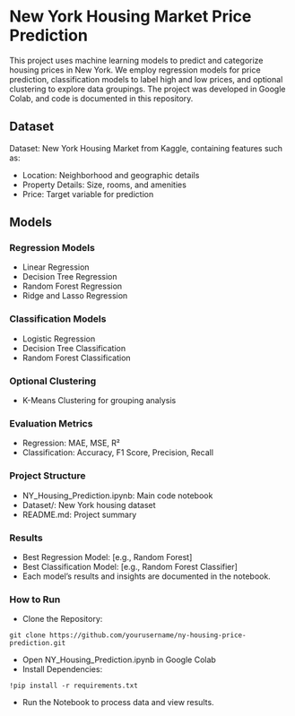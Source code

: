 # New York Housing Market Price Prediction

This project uses machine learning models to predict and categorize housing prices in New York. We employ regression models for price prediction, classification models to label high and low prices, and optional clustering to explore data groupings. The project was developed in Google Colab, and code is documented in this repository.

## Dataset

Dataset: New York Housing Market from Kaggle, containing features such as:

- Location: Neighborhood and geographic details
- Property Details: Size, rooms, and amenities
- Price: Target variable for prediction

## Models

### Regression Models

- Linear Regression
- Decision Tree Regression
- Random Forest Regression
- Ridge and Lasso Regression

### Classification Models

- Logistic Regression
- Decision Tree Classification
- Random Forest Classification

### Optional Clustering

- K-Means Clustering for grouping analysis

### Evaluation Metrics

- Regression: MAE, MSE, R²
- Classification: Accuracy, F1 Score, Precision, Recall

### Project Structure
- NY_Housing_Prediction.ipynb: Main code notebook
- Dataset/: New York housing dataset
- README.md: Project summary
### Results
- Best Regression Model: [e.g., Random Forest]
- Best Classification Model: [e.g., Random Forest Classifier]
- Each model’s results and insights are documented in the notebook.

### How to Run
- Clone the Repository:
```
git clone https://github.com/yourusername/ny-housing-price-prediction.git
```
- Open NY_Housing_Prediction.ipynb in Google Colab
- Install Dependencies:
```
!pip install -r requirements.txt
```
- Run the Notebook to process data and view results.

